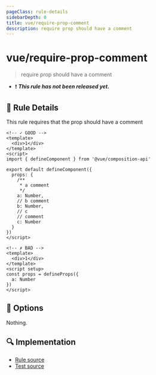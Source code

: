```yaml
---
pageClass: rule-details
sidebarDepth: 0
title: vue/require-prop-comment
description: require prop should have a comment
---
```

# vue/require-prop-comment

> require prop should have a comment

- :exclamation: <badge text="This rule has not been released yet." vertical="middle" type="error"> ***This rule has not been released yet.*** </badge>

## :book: Rule Details

This rule requires that the prop should have a comment

<eslint-code-block :rules="{'vue/require-prop-comment': ['error']}">

```vue
<!-- ✓ GOOD -->
<template>
  <div>1</div>
</template>
<script>
import { defineComponent } from '@vue/composition-api'

export default defineComponent({
  props: {
    /**
     * a comment
     */
    a: Number,
    // b comment
    b: Number,
    // c
    // comment
    c: Number
  }
})
</script>
```

</eslint-code-block>

<eslint-code-block :rules="{'vue/require-prop-comment': ['error']}">

```vue
<!-- ✗ BAD -->
<template>
  <div>1</div>
</template>
<script setup>
const props = defineProps({
  a: Number
})
</script>
```

</eslint-code-block>

## :wrench: Options

Nothing.

## :mag: Implementation

- [Rule source](https://github.com/vuejs/eslint-plugin-vue/blob/master/lib/rules/require-prop-comment.js)
- [Test source](https://github.com/vuejs/eslint-plugin-vue/blob/master/tests/lib/rules/require-prop-comment.js)
